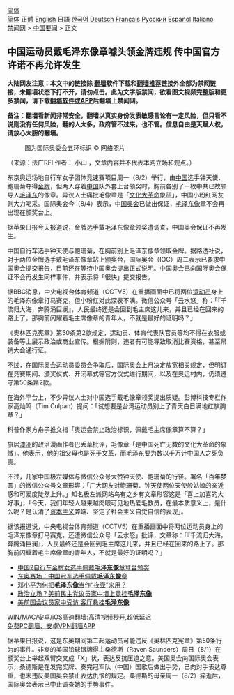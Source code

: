  <!-- 面包屑导航 --> <div class="breadcrumb"><!-- GTranslate: https://gtranslate.io/ -->  <div class="switcher notranslate">  <div class="selected">  <a href="#" onclick="return false;"> 简体</a>  </div>  <div class="option">  <a href="https://www.bannedbook.org" onclick="doGTranslate('zh-CN|zh-CN');jQuery('div.switcher div.selected a').html(jQuery(this).html());return false;" title="简体中文" class="nturl selected"> 简体</a>  <a href="https://www.bannedbook.org/zh-tw/" onclick="doGTranslate('zh-CN|zh-TW');jQuery('div.switcher div.selected a').html(jQuery(this).html());return false;" title="繁體中文" class="nturl"> 正體</a>  <a href="https://www.bannedbook.org/en/" onclick="doGTranslate('zh-CN|en');jQuery('div.switcher div.selected a').html(jQuery(this).html());return false;" title="English" class="nturl"> English</a>  <a href="https://www.bannedbook.org/ja/" onclick="doGTranslate('zh-CN|ja');jQuery('div.switcher div.selected a').html(jQuery(this).html());return false;" title="日本語" class="nturl"> 日語</a>  <a href="https://www.bannedbook.org/ko/" onclick="doGTranslate('zh-CN|ko');jQuery('div.switcher div.selected a').html(jQuery(this).html());return false;" title="한국어" class="nturl"> 한국어</a>  <a href="https://www.bannedbook.org/de/" onclick="doGTranslate('zh-CN|de');jQuery('div.switcher div.selected a').html(jQuery(this).html());return false;" title="Deutsch" class="nturl"> Deutsch</a>  <a href="https://www.bannedbook.org/fr/" onclick="doGTranslate('zh-CN|fr');jQuery('div.switcher div.selected a').html(jQuery(this).html());return false;" title="Français" class="nturl"> Français</a>  <a href="https://www.bannedbook.org/ru/" onclick="doGTranslate('zh-CN|ru');jQuery('div.switcher div.selected a').html(jQuery(this).html());return false;" title="Русский" class="nturl"> Русский</a>  <a href="https://www.bannedbook.org/es/" onclick="doGTranslate('zh-CN|es');jQuery('div.switcher div.selected a').html(jQuery(this).html());return false;" title="Español" class="nturl"> Español</a>  <a href="https://www.bannedbook.org/it/" onclick="doGTranslate('zh-CN|it');jQuery('div.switcher div.selected a').html(jQuery(this).html());return false;" title="Italiano" class="nturl"> Italiano</a>  </div>  </div>      <div class='breadcrumb-sub'><!-- Breadcrumb NavXT 6.3.0 --> <a href="https://www.bannedbook.org/" class="home">禁闻网</a> &gt; <a href="https://www.bannedbook.org/bnews/headline/" class="category">中国要闻</a> &gt; 正文</div></div><h2>中国运动员戴毛泽东像章噱头领金牌违规 传中国官方许诺不再允许发生</h2> <p class="notice"><b>大陆网友注意：本文中的链接除 <a href="https://github.com/bannedbook/fanqiang" >翻墙</a>软件下载和<a href="https://github.com/killgcd/justmysocks/blob/master/README.md">翻墙推荐</a>链接外全部为禁网链接，未翻墙状态下打不开，请勿点击。此为文字版禁闻，欲看图文视频完整版和更多禁闻，请下载<a href="https://github.com/bannedbook/fanqiang">翻墙软件或APP</a>后翻墙上禁闻网。</p><p>备注：翻墙看新闻非常安全，翻墙以真实身份发表敏感言论有一定风险，但只看不说则没有任何风险，翻的人太多，政府管不过来，也不管。信息自由是天赋人权，请放心大胆的翻墙。</b></p>  <div class="entry"> <figure>                <figcaption>                图为国际奥委会五环标识                © 网络照片             </figcaption></figure> <p>（来源：法广RFI                                      作者：                                                                                                     小山                                                                                            ，文章内容并不代表本网立场和观点。）</p> <p >                    东京奥运场地自行车女子团体竞速赛项目周一（8/2）举行，由<span class='wp_keywordlink_affiliate'><a href="https://www.bannedbook.org/" title="中国" target="_blank">中国</a></span>选手钟天使、鲍珊菊夺得<a href="https://www.bannedbook.org/bnews/tag/%e9%87%91%e7%89%8c/" class="st_tag internal_tag" rel="tag" title="标签 金牌 下的日志">金牌</a>，但两人穿着<a href="https://www.bannedbook.org/bnews/tag/%E4%B8%AD%E5%9B%BD/" class="st_tag internal_tag" rel="tag" title="标签 中国 下的日志">中国</a>队外套上台领奖时，胸前各别了一枚中共已故领导人<a href="https://www.bannedbook.org/bnews/tag/%e6%af%9b%e6%b3%bd%e4%b8%9c/" class="st_tag internal_tag" rel="tag" title="标签 毛泽东 下的日志">毛泽东</a>的像章。异议人士痛批毛像章是「<span class='wp_keywordlink'><a href="https://www.bannedbook.org/forum2/topic973.html" title="《文化大革命：历史真相和集体记忆》" target="_blank">文化大革命</a></span>象征」，中国小粉红网友则大力喝采。国际奥会今（8/4）表示，中<a href="https://www.bannedbook.org/bnews/tag/%e5%9b%bd%e5%a5%a5%e4%bc%9a/" class="st_tag internal_tag" rel="tag" title="标签 国奥会 下的日志">国奥会</a>已做出保证，<a href="https://www.bannedbook.org/bnews/tag/%E6%AF%9B%E6%B3%BD%E4%B8%9C%E5%83%8F/" class="st_tag internal_tag" rel="tag" title="标签 毛泽东像 下的日志">毛泽东像</a>章不会再出现在颁奖台上。                </p> <p>据苹果日报今天报道说，金牌选手戴毛泽东像章领奖遭调查，中国奥会保证不再发生。</p>  <p>中国自行车选手钟天使与鲍珊菊，在胸前别上毛泽东像章领取金牌。据路透社说，对于两位金牌选手戴毛泽东像章站上颁奖台，国际奥会（IOC）周二表示已要求中国奥会提交报告，目前还在等待中国奥会提出正式说明。中国奥会已向国际奥会保证不会再发生同样事件，并表示将「很快」提交报告。</p> <p>据BBC消息，中央电视台体育频道（CCTV5）在重播画面中已将两位<a href="https://www.bannedbook.org/bnews/tag/%E8%BF%90%E5%8A%A8%E5%91%98/" class="st_tag internal_tag" rel="tag" title="标签 运动员 下的日志">运动员</a>身上的毛泽东像章打马赛克，但小粉红对此深表不满。微信公众号「云水怒」称：「『千流归大海，奔腾涌巨澜』，人民最终还是会回到毛主席这儿来，并且已经在回来的路上了。那胸前闪耀着毛主席像章的青年人，不就是最好的证明吗？」</p> <p>《奥林匹克宪章》第50条第2款规定，运动员、体育代表队官员等均不得在衣服或装备等上展示政治或商业宣传。根据附则，违者有可能导致取消比赛资格，甚至吊销大会通行证。</p>  <p>不过，在国际奥会运动员委员会争取后，国际奥会上月决定放宽相关规定，但明订在竞赛期间、颁奖仪式、开闭幕式等官方仪式进行期间，以及在奥运村内，仍须遵守第50条第2款。</p> <p>在海外平台上，不少异议人士对中国选手戴毛像章领奖提出质疑。彭博科技专栏作家高灿鸣（Tim Culpan）提问：「试想要是台湾运动员别上了青天白日满地红旗胸章？」</p> <p>科普作家方舟子推文指「奥运会禁止政治标识，佩戴毛主席像章算不算？」</p>  <p>旅居<a href="https://www.bannedbook.org/bnews/tag/%e6%be%b3%e6%b4%b2/" class="st_tag internal_tag" rel="tag" title="标签 澳洲 下的日志">澳洲</a>的政治漫画作者巴丢草批评，毛像章「是中国死亡无数的文化大革命的象徵」。他表示，他的祖父母也是死于文革，而毛泽东要为数以千万计中国人之死负责。</p> <p>不过，几家中国极左媒体与微信公众号大赞钟天使、鲍珊菊的行径。署名「百年梦圆」的微信公众号文章形容：「广大网友对鲍珊菊、钟天使两位天使般姑娘的亲近感和可爱度陡然上升。」知名极左派网站乌有之乡有文章形容这是「喜上加喜的大好事」，「今天，我们年轻人越来越肉眼可见地热爱毛教员，在最本质意义上，是什么呢？是认清了<span class='wp_keywordlink'><a href="https://www.bannedbook.org/forum2/topic920.html" title="资本主义与自由" target="_blank">资本主义</a></span>弊端、坚定了社会主义自觉自信的表现」。</p> <p>据该报道说，中央电视台体育频道（CCTV5）在重播画面中将两位运动员身上的毛泽东像章打马赛克，还遭微信公众号「云水怒」批评，文章称：「『千流归大海，奔腾涌巨澜』，人民最终还是会回到毛主席这儿来，并且已经在回来的路上了。那胸前闪耀着毛主席像章的青年人，不就是最好的证明吗？」</p>  <ul class='op-related-articles' title='相关阅读'> <li><a href='https://www.bannedbook.org/bnews/headline/20210803/1599550.html' target='_blank'>中国2自行车金牌女选手佩戴<b>毛泽东像</b>章登台领奖</a></li> <li><a href='https://www.bannedbook.org/bnews/sports/20210803/1599240.html' target='_blank'>东奥赛场：中国冠军选手佩戴<b>毛泽东像</b>章</a></li> <li><a href='https://www.bannedbook.org/bnews/comments/20210512/1544791.html' target='_blank'>邓小平为何把<b>毛泽东像</b>当作“夜壶”来用？</a></li> <li><a href='https://www.bannedbook.org/bnews/cnnews/20210120/1471063.html' target='_blank'>政治立场？美前民主党议员家中墙上竟挂<b>毛泽东像</b></a></li> <li><a href='https://www.bannedbook.org/bnews/cbnews/20210117/1469215.html' target='_blank'>美前国会议员家中受访 客厅悬挂<b>毛泽东像</b></a></li> </ul> <p class="texttj"> <a href="https://github.com/bannedbook/fanqiang/wiki/V2ray%E6%9C%BA%E5%9C%BA" target="_blank">WIN/MAC/安卓/iOS高速翻墙:高清视频秒开,超低延迟</a><br/> <a href="https://github.com/bannedbook/fanqiang/wiki/%E7%A6%81%E9%97%BB%E7%BD%91%E5%AE%89%E5%8D%93%E7%BF%BB%E5%A2%99%E6%96%B0%E9%97%BBAPP" target="_blank">免费PC翻墙、安卓VPN翻墙APP</a></p><p>据苹果日报说，这是东奥期间第二起运动员可能违反《奥林匹克宪章》第50条行为的事件。非裔的美国铅球银牌得主桑德斯（Raven Saunders）周日（8/1）在颁奖台上举起双臂交叉成「X」状，表达反抗压迫之意。美国奥会向国际奥会表示，桑德斯是在发完奖牌、奏完冠军队（中国）国歌后做出手势，已向对手表达尊重，也未违反美国奥会禁止表达仇恨的规定。桑德斯的母亲周一（8/2）猝逝后，国际奥会表示已中止调查她的手势事件。</p><a name='sharetosocial'></a>  <div style="margin-bottom:5px;padding-bottom:5px;clear:both"> <div id="archive-pix-1" class="banner-ads"> <!-- AuctionX Display platform tag START --> <div id="26318x728x90x621x_ADSLOT2" clicktrack="%%CLICK_URL_ESC%%"></div> <!-- AuctionX Display platform tag END --> </div> <div id="archive-pix-2" class="banner-ads"> <!-- AuctionX Display platform tag START --> <div id="26315x300x250x621x_ADSLOT2" clicktrack="%%CLICK_URL_ESC%%"></div> <!-- AuctionX Display platform tag END --> </div> </div>  <div id="archive-pix-1" class="banner-ads"> <!-- AuctionX Display platform tag START --> <div id="26318x728x90x621x_ADSLOT3" clicktrack="%%CLICK_URL_ESC%%"></div> <!-- AuctionX Display platform tag END --> </div> </div><!--END ENTRY--> 